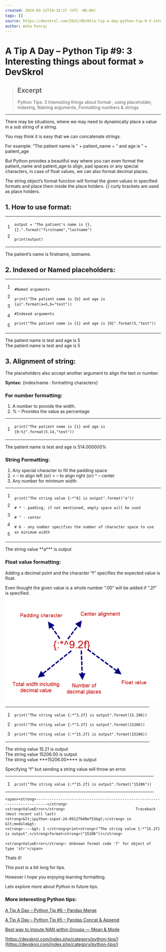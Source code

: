 ```yaml
---
created: 2024-03-12T19:32:27 (UTC -06:00)
tags: []
source: https://devskrol.com/2021/09/03/a-tip-a-day-python-tip-9-3-interesting-things-about-format/
author: Asha Ponraj
---
```


# A Tip A Day – Python Tip #9: 3 Interesting things about format  » DevSkrol

> ## Excerpt
> Python Tips: 3 Interesting things about format , using placeholder, Indexing, Naming arguments, Formatting numbers & strings

---
There may be situations, where we may need to dynamically place a value in a sub string of a string.

You may think it is easy that we can concatenate strings.

For example: “The patient name is ” + patient\_name + “ and age is ” + patient\_age

But Python provides a beautiful way where you can even format the patient\_name and patient\_age to align, pad spaces or any special characters, in case of float values, we can also format decimal places.

The string object’s format function will format the given values in specified formats and place them inside the place holders. {} curly brackets are used as place holders.

## 1\. How to use format:

<table><tbody><tr><td><p>1</p><p>2</p></td><td><div><p><code>output = "The patient's name is {}, {}.".format("firstname","lastname")</code></p><p><code>print(output)</code></p></div></td></tr></tbody></table>

The patient’s name is firstname, lastname.

## 2\. Indexed or Named placeholders:

<table><tbody><tr><td><p>1</p><p>2</p><p>3</p><p>4</p><p>5</p></td><td><div><p><code>#Named arguments</code></p><p><code>print("The patient name is {b} and age is {a}".format(a=5,b="test"))</code></p><p><code>#Indexed arguments</code></p><p><code>print("The patient name is {1} and age is {0}".format(5,"test"))</code></p></div></td></tr></tbody></table>

The patient name is test and age is 5  
The patient name is test and age is 5

## 3\. Alignment of string:

The placeholders also accept another argument to align the text or number.

**Syntax:** {index/name : formatting characters}

### For number formatting:

1.  A number to provide the width.
2.  % – Provides the value as percentage

<table><tbody><tr><td><p>1</p></td><td><div><p><code>print("The patient name is {1} and age is {0:%}".format(5.14,"test"))</code></p></div></td></tr></tbody></table>

The patient name is test and age is 514.000000%

### String Formatting:

1.  Any special character to fill the padding space
2.  < – to align left (or) > – to align right (or) ^ – center
3.  Any number for minimum width

<table><tbody><tr><td><p>1</p><p>2</p><p>3</p><p>4</p><p>5</p></td><td><div><p><code>print("The string value {:*^6} is output".format("a"))</code></p><p><code># * - padding, if not mentioned, empty space will be used</code></p><p><code># ^ - center</code></p><p><code># 6 - any number specifies the number of character space to use as minimum width</code></p></div></td></tr></tbody></table>

The string value \*\*a\*\*\* is output

### Float value formatting:

Adding a decimal point and the character “f” specifies the expected value is float.

Even thought the given value is a whole number “.00” will be added if “.2f” is specified.

![](A%20Tip%20A%20Day%20%E2%80%93%20Python%20Tip%209%203%20Interesting%20things%20about%20format%20%20%C2%BB%20DevSkrol/image.png)

<table><tbody><tr><td><p>1</p><p>2</p><p>3</p></td><td><div><p><code>print("The string value {:*^3.2f} is output".format(15.206))</code></p><p><code>print("The string value {:*^3.2f} is output".format(15206))</code></p><p><code>print("The string value {:*^15.2f} is output".format(15206))</code></p></div></td></tr></tbody></table>

The string value 15.21 is output  
The string value 15206.00 is output  
The string value \*\*\*15206.00\*\*\*\* is output

Specifying “f” but sending a string value will throw an error.

<table><tbody><tr><td><p>1</p></td><td><div><p><code>print("The string value {:*^15.2f} is output".format("15206"))</code></p></div></td></tr></tbody></table>

```
<span><strong>---------------------------------------------------------------------------</strong>
<strong>ValueError</strong>                                Traceback (most recent call last)
<strong>&lt;ipython-input-24-09127640ef53&gt;</strong> in &lt;module&gt;
<strong>----&gt; 1 </strong>print<strong>("The string value {:*^15.2f} is output".</strong>format<strong>("15206"))</strong>

<strong>ValueError</strong>: Unknown format code 'f' for object of type 'str'</span>
```

Thats it!

This post is a bit long for tips.

However I hope you enjoying learning formatting.

Lets explore more about Python in future tips.

### More interesting Python tips:

[A Tip A Day – Python Tip #6 – Pandas Merge](https://devskrol.com/index.php/2020/10/25/a-tip-a-day-python-tip-6-pandas-merge/)

[A Tip A Day – Python Tip #5 – Pandas Concat & Append](https://devskrol.com/index.php/2020/10/20/a-tip-a-day-python-tip-5-pandas-concat-append/)

[Best way to Impute NAN within Groups — Mean & Mode](https://devskrol.com/index.php/2020/08/09/best-way-to-impute-nan-within-groups-mean-mode/)

[https://devskrol.com/index.php/category/python-tips/](https://devskrol.com/index.php/category/python-tips/)
